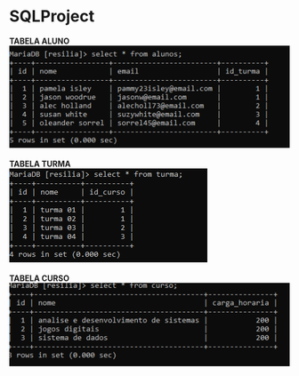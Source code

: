 # SQLProject
**TABELA ALUNO** 
<br>
<img alt="tabela alunos" src="https://raw.githubusercontent.com/GabrielSAG/SQLProject/main/img/alunos.png">
<br>
<br>
**TABELA TURMA** 
<br>
<img alt="tabela turma" src="https://raw.githubusercontent.com/GabrielSAG/SQLProject/main/img/turma.png">
<br>
<br>
**TABELA CURSO** 
<br>
<img alt="tabela curso" src="https://raw.githubusercontent.com/GabrielSAG/SQLProject/main/img/Curso.png">
<br>
<br>

